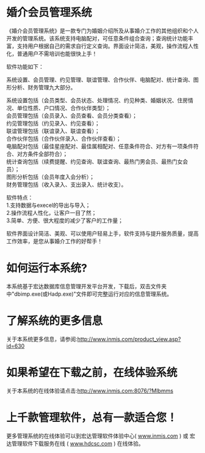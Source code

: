 # 婚介会员管理系统

《婚介会员管理系统》是一款专门为婚姻介绍所及从事婚介工作的其他组织和个人开发的管理系统。该系统支持电脑配对，可任意条件组合查询；查询统计功能丰富，支持用户根据自己的需求自行定义查询。界面设计简洁，美观，操作流程人性化，普通用户不需培训也能很快上手！

软件功能如下：

系统设置、会员管理、约见管理、联谊管理、合作伙伴、电脑配对、统计查询、图形分析、财务管理九大部分。

系统设置包括（会员类型、会员状态、处理情况、约见种类、婚姻状况、住房情况、单位性质、户口情况、合作伙伴类型）；  
会员管理包括（会员录入、会员查看、会员分类查看）；  
约见管理包括（约见录入、约见查看）；  
联谊管理包括（联谊录入、联谊查看）；  
合作伙伴包括（合作伙伴录入、合作伙伴查看）；  
电脑配对包括（最佳星座配对、最佳属相配对、任意条件符合、对方有一项条件符合、对方条件全部符合）；  
统计查询包括（续费提醒、约见查询、联谊查询、最热门男会员、最热门女会员）；  
图形分析包括（会员年度入会分析）；  
财务管理包括（收入录入、支出录入、统计收支）。  

软件特点：  
    1.支持数据与execel的导出与导入；   
    2.操作流程人性化，让客户一目了然；  
    3.简单、方便、很大程度的减少了客户的工作量；  

软件界面设计简洁、美观、可以使用户轻易上手，软件支持与提升服务质量，提高工作效率，是您从事婚介工作的好帮手！

# 如何运行本系统?

本系统基于宏达数据库信息管理开发平台开发，下载后，双击文件夹中"dbimp.exe(或Hadp.exe)"文件即可完整运行对应的信息管理系统。

# 了解系统的更多信息

关于本系统更多信息，请参阅:http://www.inmis.com/product_view.asp?id=630

# 如果希望在下载之前，在线体验系统

关于本系统的在线体验请点击:http://www.inmis.com:8076/?Mlbmms

# 上千款管理软件，总有一款适合您！

更多管理系统的在线体验可以到宏达管理软件体验中心( www.inmis.com ) 或 宏达管理软件下载服务在线 ( www.hdcsc.com ) 在线体验。

